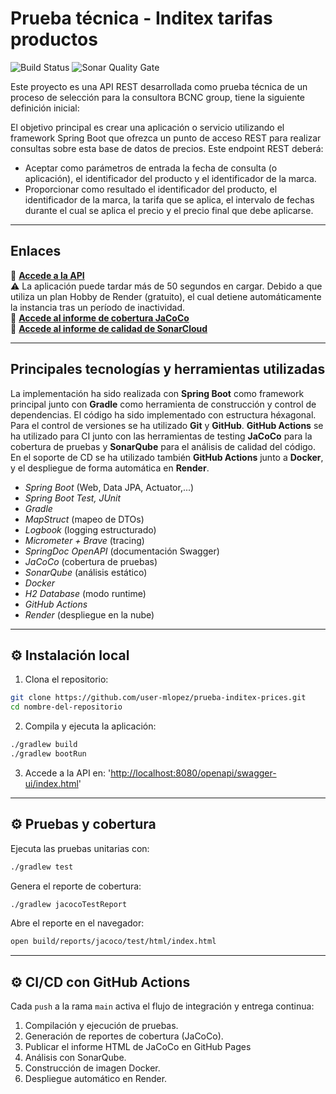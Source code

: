 # Prueba técnica - Inditex tarifas productos
![Build Status](https://github.com/user-mlopez/prueba-inditex-prices/actions/workflows/sonar.yml/badge.svg) ![Sonar Quality Gate](https://sonarcloud.io/api/project_badges/measure?project=user-mlopez_prueba-inditex-prices&metric=alert_status)

Este proyecto es una API REST desarrollada como prueba técnica de un proceso de selección para la consultora BCNC group, tiene la siguiente definición inicial:  

El objetivo principal es crear una aplicación o servicio utilizando el framework Spring Boot que ofrezca un punto de acceso REST para realizar consultas sobre esta base de datos de precios. Este endpoint REST deberá:
- Aceptar como parámetros de entrada la fecha de consulta (o aplicación), el identificador del producto y el identificador de la marca.
- Proporcionar como resultado el identificador del producto, el identificador de la marca, la tarifa que se aplica, el intervalo de fechas durante el cual se aplica el precio y el precio final que debe aplicarse.

---

## Enlaces
🔗 **[Accede a la API](https://prueba-inditex-prices.onrender.com/openapi/swagger-ui/index.html)**   
⚠️ La aplicación puede tardar más de 50 segundos en cargar. 
Debido a que utiliza un plan Hobby de Render (gratuito), el cual detiene automáticamente la instancia tras un período de inactividad.  
🔗 **[Accede al informe de cobertura JaCoCo](https://user-mlopez.github.io/prueba-inditex-prices/index.html)**  
🔗 **[Accede al informe de calidad de SonarCloud](https://sonarcloud.io/summary/new_code?id=user-mlopez_prueba-inditex-prices&metric)**  

---

## Principales tecnologías y herramientas utilizadas
La implementación ha sido realizada con **Spring Boot** como framework principal junto con **Gradle** como herramienta de construcción y control de dependencias. El código ha sido implementado con estructura héxagonal. Para el control de versiones se ha utilizado **Git** y **GitHub**. **GitHub Actions** se ha utilizado para CI junto con las herramientas de testing **JaCoCo** para la cobertura de pruebas y **SonarQube** para el análisis de calidad del código.
En el soporte de CD se ha utilizado también **GitHub Actions** junto a **Docker**, y el despliegue de forma automática en **Render**.

- *Spring Boot* (Web, Data JPA, Actuator,...)
- *Spring Boot Test, JUnit*
- *Gradle*
- *MapStruct* (mapeo de DTOs)
- *Logbook* (logging estructurado)
- *Micrometer + Brave* (tracing)
- *SpringDoc OpenAPI* (documentación Swagger)
- *JaCoCo* (cobertura de pruebas)
- *SonarQube* (análisis estático)
- *Docker*
- *H2 Database* (modo runtime)
- *GitHub Actions*
- *Render* (despliegue en la nube)

---

## ⚙️ Instalación local

1. Clona el repositorio:
```bash
git clone https://github.com/user-mlopez/prueba-inditex-prices.git
cd nombre-del-repositorio
```

2. Compila y ejecuta la aplicación:
```bash
./gradlew build
./gradlew bootRun
```

3. Accede a la API en: '[http://localhost:8080/openapi/swagger-ui/index.html](http://localhost:8080/openapi/swagger-ui/index.html)'

---

## ⚙️ Pruebas y cobertura

Ejecuta las pruebas unitarias con:

```bash
./gradlew test
```

Genera el reporte de cobertura:

```bash
./gradlew jacocoTestReport
```

Abre el reporte en el navegador:

```bash
open build/reports/jacoco/test/html/index.html
```

---

## ⚙️ CI/CD con GitHub Actions

Cada `push` a la rama `main` activa el flujo de integración y entrega continua:

1. Compilación y ejecución de pruebas.
2. Generación de reportes de cobertura (JaCoCo).
3. Publicar el informe HTML de JaCoCo en GitHub Pages
4. Análisis con SonarQube.
5. Construcción de imagen Docker.
6. Despliegue automático en Render.
